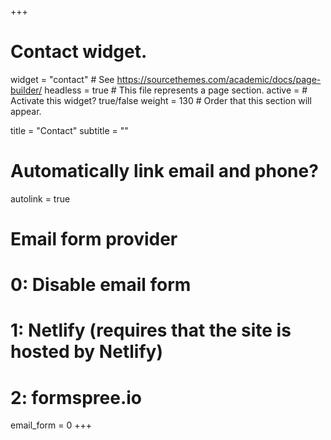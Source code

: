 +++
# Contact widget.
widget = "contact"  # See https://sourcethemes.com/academic/docs/page-builder/
headless = true  # This file represents a page section.
active =   # Activate this widget? true/false
weight = 130  # Order that this section will appear.

title = "Contact"
subtitle = ""

# Automatically link email and phone?
autolink = true

# Email form provider
#   0: Disable email form
#   1: Netlify (requires that the site is hosted by Netlify)
#   2: formspree.io
email_form = 0
+++

